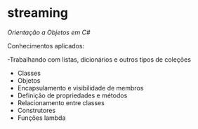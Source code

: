 # streaming

*Orientação a Objetos em C#*

Conhecimentos aplicados:

-Trabalhando com listas, dicionários e outros tipos de coleções
- Classes
- Objetos
- Encapsulamento e visibilidade de membros
- Definição de propriedades e métodos
- Relacionamento entre classes
- Construtores
- Funções lambda
